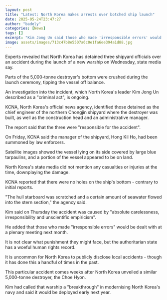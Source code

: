 ```yaml
---
layout: post
title: "Latest: North Korea makes arrests over botched ship launch"
date: 2025-05-24T23:47:27
author: "badely"
categories: [News]
tags: []
excerpt: "Kim Jong Un said those who made 'irresponsible errors' would be dealt with at a plenary meeting next month."
image: assets/images/713c47b8e5507a6c0e1fa6ee394a1d88.jpg
---
```


Experts revealed that North Korea has detained three shipyard officials over an accident during the launch of a new warship on Wednesday, state media say.

Parts of the 5,000-tonne destroyer's bottom were crushed during the launch ceremony, tipping the vessel off balance.

An investigation into the incident, which North Korea's leader Kim Jong Un described as a "criminal act", is ongoing.

KCNA, North Korea's official news agency, identified those detained as the chief engineer of the northern Chongjin shipyard where the destroyer was built, as well as the construction head and an administrative manager.

The report said that the three were "responsible for the accident".

On Friday, KCNA said the manager of the shipyard, Hong Kil Ho, had been summoned by law enforcers.

Satellite images showed the vessel lying on its side covered by large blue tarpaulins, and a portion of the vessel appeared to be on land.

North Korea's state media did not mention any casualties or injuries at the time, downplaying the damage. 

KCNA reported that there were no holes on the ship's bottom - contrary to initial reports.

"The hull starboard was scratched and a certain amount of seawater flowed into the stern section," the agency said.

Kim said on Thursday the accident was caused by "absolute carelessness, irresponsibility and unscientific empiricism".

He added that those who made "irresponsible errors" would be dealt with at a plenary meeting next month.

It is not clear what punishment they might face, but the authoritarian state has a woeful human rights record.

It is uncommon for North Korea to publicly disclose local accidents - though it has done this a handful of times in the past.

This particular accident comes weeks after North Korea unveiled a similar 5,000-tonne destroyer, the Choe Hyon.

Kim had called that warship a "breakthrough" in modernising North Korea's navy and said it would be deployed early next year.

